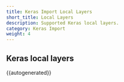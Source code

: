 ```yaml
---
title: Keras Import Local Layers
short_title: Local Layers
description: Supported Keras local layers.
category: Keras Import
weight: 4
---
```


## Keras local layers

{{autogenerated}}